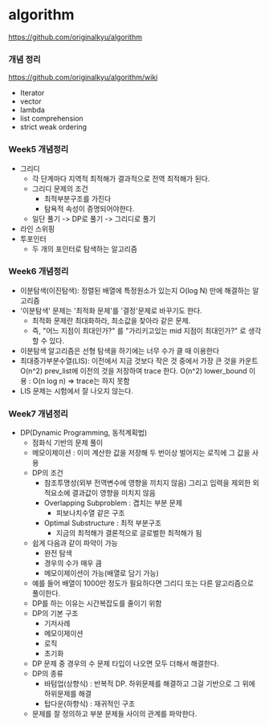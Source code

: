 # algorithm
https://github.com/originalkyu/algorithm

### 개념 정리
https://github.com/originalkyu/algorithm/wiki
* Iterator
* vector
* lambda
* list comprehension
* strict weak ordering


### Week5 개념정리
* 그리디
    * 각 단계마다 지역적 최적해가 결과적으로 전역 최적해가 된다.
    * 그리디 문제의 조건
        * 최적부분구조를 가진다
        * 탐욕적 속성이 증명되어야한다.
    * 일단 풀기 -> DP로 풀기 -> 그리디로 풀기
* 라인 스위핑
* 투포인터
    * 두 개의 포인터로 탐색하는 알고리즘
    
### Week6 개념정리
* 이분탐색(이진탐색): 정렬된 배열에 특정원소가 있는지 O(log N) 만에 해결하는 알고리즘
* '이분탐색' 문제는 '최적화 문제'를 '결정'문제로 바꾸기도 한다. 
    * 최적화 문제란 최대화하라, 최소값을 찾아라 같은 문제.
    * 즉, "어느 지점이 최대인가?" 를 "가리키고있는 mid 지점이 최대인가?" 로 생각할 수 있다. 
* 이분탐색 알고리즘은 선형 탐색을 하기에는 너무 수가 클 때 이용한다
* 최대증가부분수열(LIS): 
이전에서 지금 것보다 작은 것 중에서 가장 큰 것을 카운트  O(n^2)
prev_list에 이전의 것을 저장하여 trace 한다. O(n^2)
lower_bound 이용 : O(n log n) => trace는 하지 못함
* LIS 문제는 시험에서 잘 나오지 않는다.


### Week7 개념정리
* DP(Dynamic Programming, 동적계획법)
    * 점화식 기반의 문제 풀이
    * 메모이제이션 : 이미 계산한 값을 저장해 두 번이상 벌어지는 로직에 그 값을 사용
    * DP의 조건
        * 참조투명성(외부 전역변수에 영향을 끼치지 않음) 그리고 입력을 제외한 외적요소에 결과값이 영향을 미치지 않음
        * Overlapping Subproblem : 겹치는 부분 문제
            * 피보나치수열 같은 구조
        * Optimal Substructure : 최적 부분구조
            * 지금의 최적해가 결론적으로 글로벌한 최적해가 됨
    * 쉽게 다음과 같이 파악이 가능
        * 완전 탐색
        * 경우의 수가 매우 큼
        * 메모이제이션이 가능(배열로 담기 가능)
    * 예를 들어 배열이 1000만 정도가 필요하다면 그리디 또는 다른 알고리즘으로 풀이한다.
    * DP를 하는 이유는 시간복잡도를 줄이기 위함
    * DP의 기본 구조
        * 기저사례
        * 메모이제이션
        * 로직
        * 초기화
    * DP 문제 중 경우의 수 문제 타입이 나오면 모두 더해서 해결한다.
    * DP의 종류
        * 바텀업(상향식) : 반복적 DP. 하위문제를 해결하고 그걸 기반으로 그 위에 하위문제를 해결
        * 탑다운(하향식) : 재귀적인 구조
    * 문제를 잘 정의하고 부분 문제들 사이의 관계를 파악한다.